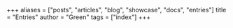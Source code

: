 +++
aliases = ["posts", "articles", "blog", "showcase", "docs", "entries"]
title = "Entries"
author = "Green"
tags = ["index"]
+++